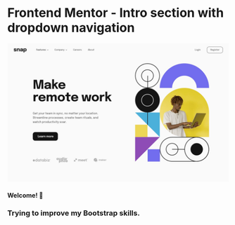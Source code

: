 # Frontend Mentor - Intro section with dropdown navigation

![Design preview for the Intro section with dropdown navigation coding challenge](./design/desktop-design.jpg)

#### Welcome! 👋

### Trying to improve my Bootstrap skills.
